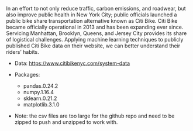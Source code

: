 

In an effort to not only reduce traffic, carbon emissions, and roadwear, but also improve public health in New York City; public officials launched a public bike share transportation alternative known as Citi Bike. Citi Bike became officially operational in 2013 and has been expanding ever since. Servicing Manhattan, Brooklyn, Queens, and Jersey City provides its share of logistical challenges. Applying machine learning techniques to publicly published Citi Bike data on their website, we can better understand their riders’ habits. 

* Data: https://www.citibikenyc.com/system-data

* Packages: 
    * pandas.0.24.2
    * numpy.1.16.4
    * sklearn.0.21.2
    * matplotlib.3.1.0
    
* Note: the csv files are too large for the github repo and need to be zipped to push and unzipped to work with.
